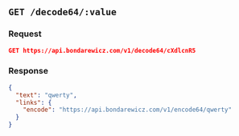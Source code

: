 ## `GET /decode64/:value`

### Request

```json
GET https://api.bondarewicz.com/v1/decode64/cXdlcnR5
```

### Response

```json
{
  "text": "qwerty",
  "links": {
    "encode": "https://api.bondarewicz.com/v1/encode64/qwerty"
  }
}
```
